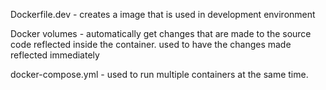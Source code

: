 Dockerfile.dev - creates a image that is used in development environment

Docker volumes - automatically get changes that are made to the source code reflected inside the container.
used to have the changes made reflected immediately

docker-compose.yml - used to run multiple containers at the same time.
